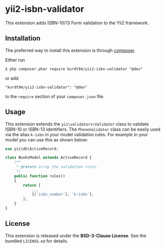 
# yii2-isbn-validator
This extension adds ISBN-10/13 Form validation to the Yii2 framework. 

## Installation

The preferred way to install this extension is through [composer](http://getcomposer.org/download/).

Either run

```
$ php composer.phar require kurdt94/yii2-isbn-validator "@dev"
```

or add

```
"kurdt94/yii2-isbn-validator": "@dev"
```

to the ```require``` section of your `composer.json` file.

## Usage

This extension extends the `yii\validators\Validator` class to validate ISBN-10 or ISBN-13 identifiers.
The `PhoneValidator` class can be easily used via the alias `k-isbn` in your model validation rules. For example in your 
model you can use this as shown below:

```php
use yii\db\ActiveRecord;

class BooksModel extends ActiveRecord {
    /**
     * @return array the validation rules.
     */
    public function rules()
    {
        return [
            ...
            [['isbn_number'], 'k-isbn'],
        ];
    }
}
```

## License
This extension is released under the **BSD-3-Clause License**. See the bundled `LICENSE.md` for details.
